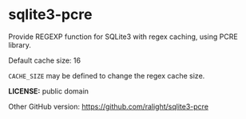 # sqlite3-pcre

Provide REGEXP function for SQLite3 with regex caching, using PCRE library.

Default cache size: 16

`CACHE_SIZE` may be defined to change the regex cache size.

**LICENSE:** public domain

Other GitHub version: <https://github.com/ralight/sqlite3-pcre>

